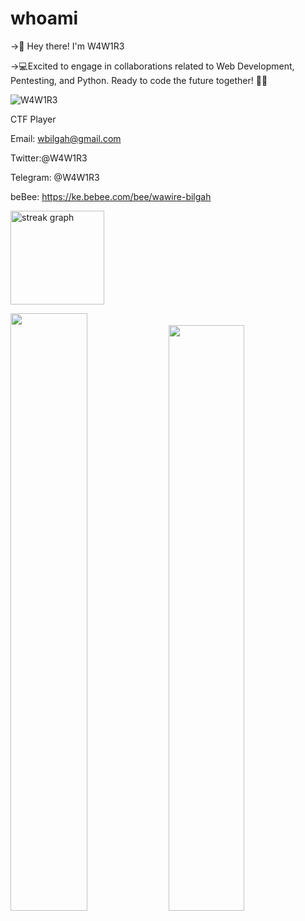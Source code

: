 # whoami

->👋 Hey there! I'm W4W1R3

->💻Excited to engage in collaborations related to Web Development, Pentesting, and Python. Ready to code the future together! 🚀🔐
<p align="left"> <img src="https://komarev.com/ghpvc/?username=W4W1R3" alt="W4W1R3" /> </p>

CTF Player

Email: wbilgah@gmail.com

Twitter:@W4W1R3

Telegram: @W4W1R3

beBee: https://ke.bebee.com/bee/wawire-bilgah


<img src="https://streak-stats.demolab.com?user=W4W1R3&locale=en&mode=weekly&theme=dark&hide_border=true&border_radius=5" height="150" alt="streak graph"  />

  
<img src="https://github-readme-stats.vercel.app/api?username=W4W1R3&show_icons=true" width="49.5%"> <img src="https://github-readme-stats.vercel.app/api/top-langs/?username=W4W1R3&layout=compact" width="49%">








